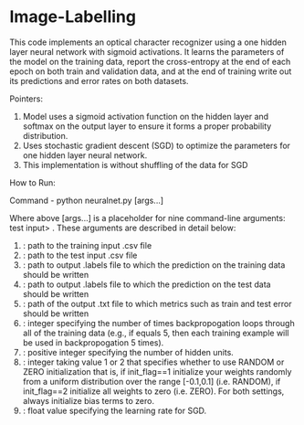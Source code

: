 # Image-Labelling

This code implements an optical character recognizer using a one hidden layer neural network with sigmoid activations. It learns the parameters of the model on the training data, report the cross-entropy at the end of each epoch on both train and validation data, and at the end of training write out its predictions and error rates on both datasets.

Pointers:

1. Model uses a sigmoid activation function on the hidden layer and softmax on the output layer to ensure it forms a proper probability distribution.
2. Uses stochastic gradient descent (SGD) to optimize the parameters for one hidden layer neural network.
3. This implementation is without shuffling of the data for SGD

How to Run:

Command - python neuralnet.py [args...]

Where above [args...] is a placeholder for nine command-line arguments: <train input> test input> <train out> <test out> <metrics out> <num epoch> <hidden units> <init flag> <learning rate>. These arguments are described in detail below:
1. <train input>: path to the training input .csv file
2. <test input>: path to the test input .csv file 
3. <train out>: path to output .labels file to which the prediction on the training data should be written
4. <test out>: path to output .labels file to which the prediction on the test data should be written
5. <metrics out>: path of the output .txt file to which metrics such as train and test error should be written
6. <num epoch>: integer specifying the number of times backpropogation loops through all of the
training data (e.g., if <num epoch> equals 5, then each training example will be used in backpropogation 5 times).
7. <hidden units>: positive integer specifying the number of hidden units.
8. <init flag>: integer taking value 1 or 2 that specifies whether to use RANDOM or ZERO initialization that is, if init_flag==1 initialize your weights randomly from a uniform distribution over the range [-0.1,0.1] (i.e. RANDOM), if init_flag==2 initialize all
weights to zero (i.e. ZERO). For both settings, always initialize bias terms to zero.
9. <learning rate>: float value specifying the learning rate for SGD.

